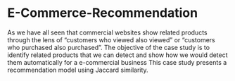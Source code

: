 # E-Commerce-Recommendation
As we have all seen that commercial websites show related products through the lens of “customers who viewed also viewed” or “customers who purchased also purchased”.
The objective of the case study is to identify related products that we can detect and show how we would detect them automatically for a e-commercial business
This case study presents a recommendation model using Jaccard similarity.
